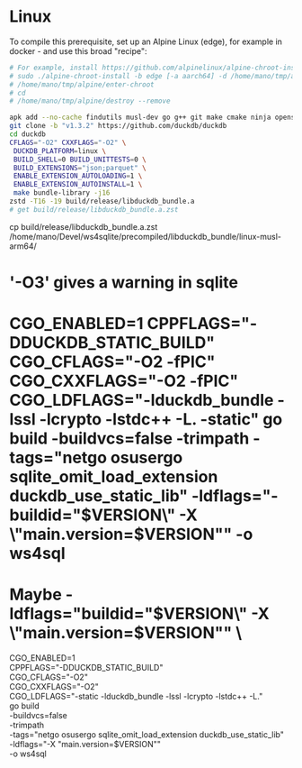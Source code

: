 # Linux

To compile this prerequisite, set up an Alpine Linux (edge), for example in docker - and use this broad "recipe":

```bash
# For example, install https://github.com/alpinelinux/alpine-chroot-install
# sudo ./alpine-chroot-install -b edge [-a aarch64] -d /home/mano/tmp/alpine -i /home/mano/Devel/ws4sqlite -t /tmp/
# /home/mano/tmp/alpine/enter-chroot
# cd
# /home/mano/tmp/alpine/destroy --remove

apk add --no-cache findutils musl-dev go g++ git make cmake ninja openssl openssl-dev openssl-libs-static python3 zstd
git clone -b "v1.3.2" https://github.com/duckdb/duckdb
cd duckdb
CFLAGS="-O2" CXXFLAGS="-O2" \
 DUCKDB_PLATFORM=linux \
 BUILD_SHELL=0 BUILD_UNITTESTS=0 \
 BUILD_EXTENSIONS="json;parquet" \
 ENABLE_EXTENSION_AUTOLOADING=1 \
 ENABLE_EXTENSION_AUTOINSTALL=1 \
 make bundle-library -j16
zstd -T16 -19 build/release/libduckdb_bundle.a
# get build/release/libduckdb_bundle.a.zst
```
cp build/release/libduckdb_bundle.a.zst /home/mano/Devel/ws4sqlite/precompiled/libduckdb_bundle/linux-musl-arm64/

# '-O3' gives a warning in sqlite
# CGO_ENABLED=1 CPPFLAGS="-DDUCKDB_STATIC_BUILD" CGO_CFLAGS="-O2 -fPIC" CGO_CXXFLAGS="-O2 -fPIC" CGO_LDFLAGS="-lduckdb_bundle -lssl -lcrypto -lstdc++ -L. -static" go build -buildvcs=false -trimpath -tags="netgo osusergo sqlite_omit_load_extension duckdb_use_static_lib" -ldflags="-buildid=\"$VERSION\" -X \"main.version=$VERSION\"" -o ws4sql

# Maybe -ldflags="buildid=\"$VERSION\" -X \"main.version=$VERSION\"" \

CGO_ENABLED=1 \
 CPPFLAGS="-DDUCKDB_STATIC_BUILD" \
 CGO_CFLAGS="-O2" \
 CGO_CXXFLAGS="-O2" \
 CGO_LDFLAGS="-static -lduckdb_bundle -lssl -lcrypto -lstdc++ -L." \
 go build \
  -buildvcs=false \
  -trimpath \
  -tags="netgo osusergo sqlite_omit_load_extension duckdb_use_static_lib" \
  -ldflags="-X \"main.version=$VERSION\"" \
  -o ws4sql
